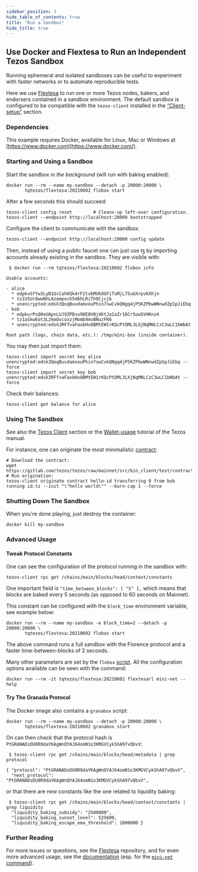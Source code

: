 ```yaml
---
sidebar_position: 3
hide_table_of_contents: true
title: "Run a Sandbox"
hide_title: true
---
```


## Use Docker and Flextesa to Run an Independent Tezos Sandbox

Running ephemeral and isolated sandboxes can be useful to experiment with faster networks or to automate reproducible tests.

Here we use [Flextesa](https://gitlab.com/tezos/flextesa) to run one or more Tezos nodes, bakers, and endorsers contained in a sandbox environment. The default sandbox is configured to be compatible with the `tezos-client` installed in the [“Client-setup”](https://assets.tqtezos.com/docs/setup/1-tezos-client) section.

### Dependencies

This example requires Docker, available for Linux, Mac or Windows at [https://www.docker.com](https://www.docker.com/).

### Starting and Using a Sandbox

Start the sandbox _in the background_ \(will run with baking enabled\):

```text
docker run --rm --name my-sandbox --detach -p 20000:20000 \
       tqtezos/flextesa:20210602 flobox start
```

After a few seconds this should succeed:

```text
tezos-client config reset        # Cleans-up left-over configuration.
tezos-client --endpoint http://localhost:20000 bootstrapped
```

Configure the client to communicate with the sandbox:

```text
tezos-client --endpoint http://localhost:20000 config update
```

Then, instead of using a public faucet one can just use ꜩ by importing accounts already existing in the sandbox. They are visible with:

```text
 $ docker run --rm tqtezos/flextesa:20210602 flobox info

Usable accounts:

- alice
  * edpkvGfYw3LyB1UcCahKQk4rF2tvbMUk8GFiTuMjL75uGXrpvKXhjn
  * tz1VSUr8wwNhLAzempoch5d6hLRiTh8Cjcjb
  * unencrypted:edsk3QoqBuvdamxouPhin7swCvkQNgq4jP5KZPbwWNnwdZpSpJiEbq
- bob
  * edpkurPsQ8eUApnLUJ9ZPDvu98E8VNj4KtJa1aZr16Cr5ow5VHKnz4
  * tz1aSkwEot3L2kmUvcoxzjMomb9mvBNuzFK6
  * unencrypted:edsk3RFfvaFaxbHx8BMtEW1rKQcPtDML3LXjNqMNLCzC3wLC1bWbAt

Root path (logs, chain data, etc.): /tmp/mini-box (inside container).
```

You may then just import them:

```text
tezos-client import secret key alice unencrypted:edsk3QoqBuvdamxouPhin7swCvkQNgq4jP5KZPbwWNnwdZpSpJiEbq --force
tezos-client import secret key bob unencrypted:edsk3RFfvaFaxbHx8BMtEW1rKQcPtDML3LXjNqMNLCzC3wLC1bWbAt --force
```

Check their balances:

```text
tezos-client get balance for alice
```

### Using The Sandbox

See also the [Tezos Client](https://assets.tqtezos.com/docs/setup/1-tezos-client) section or the [Wallet-usage](https://tezos.gitlab.io/introduction/howtouse.html#transfers-and-receipts) tutorial of the Tezos manual.

For instance, one can originate the most minimalistic [contract](https://gitlab.com/tezos/tezos/blob/mainnet/src/bin_client/test/contracts/attic/id.tz):

```text
# Download the contract:
wget https://gitlab.com/tezos/tezos/raw/mainnet/src/bin_client/test/contracts/attic/id.tz
# Run origination:
tezos-client originate contract hello-id transferring 0 from bob running id.tz --init "\"hello world\"" --burn-cap 1 --force
```

### Shutting Down The Sandbox

When you're done playing, just destroy the container:

```text
docker kill my-sandbox
```

### Advanced Usage

#### Tweak Protocol Constants

One can see the configuration of the protocol running in the sandbox with:

```text
tezos-client rpc get /chains/main/blocks/head/context/constants
```

One important field is `"time_between_blocks": [ "5" ],` which means that blocks are baked every 5 seconds \(as opposed to 60 seconds on Mainnet\).

This constant can be configured with the `block_time` environment variable, see example below:

```text
docker run --rm --name my-sandbox -e block_time=2 --detach -p 20000:20000 \
       tqtezos/flextesa:20210602 flobox start
```

The above command runs a full sandbox with the Florence protocol and a faster time-between-blocks of 2 seconds.

Many other parameters are set by the `flobox` [script](https://gitlab.com/tezos/flextesa/-/blob/master/src/scripts/tutorial-box.sh). All the configuration options available can be seen with the command:

```text
docker run --rm -it tqtezos/flextesa:20210602 flextesarl mini-net --help
```

#### Try The Granada Protocol

The Docker image also contains a `granabox` script:

```text
docker run --rm --name my-sandbox --detach -p 20000:20000 \
       tqtezos/flextesa:20210602 granabox start
```

On can then check that the protocol hash is `PtGRANADsDU8R9daYKAgWnQYAJ64omN1o3KMGVCykShA97vQbvV`:

```text
 $ tezos-client rpc get /chains/main/blocks/head/metadata | grep protocol

{ "protocol": "PtGRANADsDU8R9daYKAgWnQYAJ64omN1o3KMGVCykShA97vQbvV",
  "next_protocol": "PtGRANADsDU8R9daYKAgWnQYAJ64omN1o3KMGVCykShA97vQbvV",
```

or that there are new constants like the one related to liquidity baking:

```text
 $ tezos-client rpc get /chains/main/blocks/head/context/constants | grep liquidity
  "liquidity_baking_subsidy": "2500000",
  "liquidity_baking_sunset_level": 525600,
  "liquidity_baking_escape_ema_threshold": 1000000 }
```

### Further Reading

For more issues or questions, see the [Flextesa](https://gitlab.com/tezos/flextesa) repository, and for even more advanced usage, see the [documentation](https://tezos.gitlab.io/flextesa/) \(esp. for the [`mini-net` command](https://tezos.gitlab.io/flextesa/mini-net.html)\).

